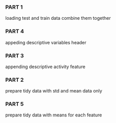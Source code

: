 ### PART 1
loading test and train data
combine them together

### PART 4
appeding descriptive variables header

### PART 3
appending descriptive activity feature

### PART 2
prepare tidy data with std and mean data only

### PART 5
prepare tidy data with means for each feature
